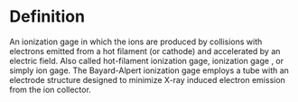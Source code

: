 # Definition

An ionization gage in which the ions are produced by collisions with
electrons emitted from a hot filament (or cathode) and accelerated by an
electric field. Also called hot-filament ionization gage, ionization
gage , or simply ion gage. The Bayard-Alpert ionization gage employs a
tube with an electrode structure designed to minimize X-ray induced
electron emission from the ion collector.
